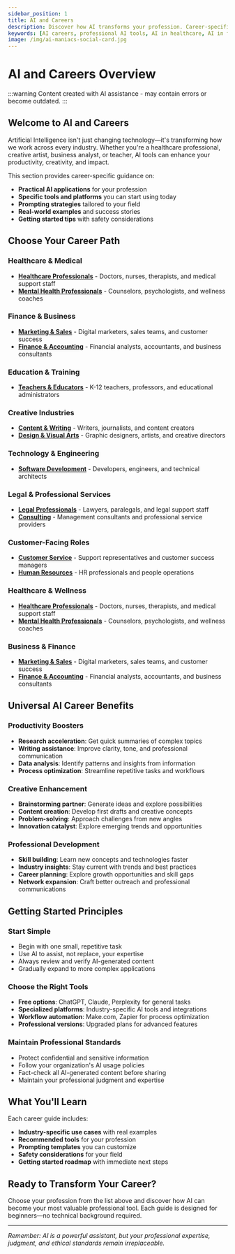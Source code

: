 ```yaml
---
sidebar_position: 1
title: AI and Careers
description: Discover how AI transforms your profession. Career-specific guides for healthcare, finance, education, marketing, and more. Get practical AI tools, prompts, and implementation strategies for your field.
keywords: [AI careers, professional AI tools, AI in healthcare, AI in finance, AI in education, AI in marketing, career AI applications, workplace AI, AI automation, industry AI solutions]
image: /img/ai-maniacs-social-card.jpg
---
```


# AI and Careers Overview

:::warning
Content created with AI assistance - may contain errors or become outdated.
:::

## Welcome to AI and Careers

Artificial Intelligence isn't just changing technology—it's transforming how we work across every industry. Whether you're a healthcare professional, creative artist, business analyst, or teacher, AI tools can enhance your productivity, creativity, and impact.

This section provides career-specific guidance on:

- **Practical AI applications** for your profession
- **Specific tools and platforms** you can start using today
- **Prompting strategies** tailored to your field
- **Real-world examples** and success stories
- **Getting started tips** with safety considerations

## Choose Your Career Path

### Healthcare & Medical

- [**Healthcare Professionals**](./healthcare.md) - Doctors, nurses, therapists, and medical support staff
- [**Mental Health Professionals**](./mental-health.md) - Counselors, psychologists, and wellness coaches

### Finance & Business

- [**Marketing & Sales**](./marketing-sales.md) - Digital marketers, sales teams, and customer success
- [**Finance & Accounting**](./finance-accounting.md) - Financial analysts, accountants, and business consultants

### Education & Training

- [**Teachers & Educators**](./education.md) - K-12 teachers, professors, and educational administrators

### Creative Industries

- [**Content & Writing**](./content-writing.md) - Writers, journalists, and content creators
- [**Design & Visual Arts**](./design-arts.md) - Graphic designers, artists, and creative directors

### Technology & Engineering

- [**Software Development**](./software-development.md) - Developers, engineers, and technical architects

### Legal & Professional Services

- [**Legal Professionals**](./legal.md) - Lawyers, paralegals, and legal support staff
- [**Consulting**](./consulting.md) - Management consultants and professional service providers

### Customer-Facing Roles

- [**Customer Service**](./customer-service.md) - Support representatives and customer success managers
- [**Human Resources**](./human-resources.md) - HR professionals and people operations

### Healthcare & Wellness

- [**Healthcare Professionals**](./healthcare.md) - Doctors, nurses, therapists, and medical support staff
- [**Mental Health Professionals**](./mental-health.md) - Counselors, psychologists, and wellness coaches

### Business & Finance

- [**Marketing & Sales**](./marketing-sales.md) - Digital marketers, sales teams, and customer success
- [**Finance & Accounting**](./finance-accounting.md) - Financial analysts, accountants, and business consultants

## Universal AI Career Benefits

### Productivity Boosters

- **Research acceleration**: Get quick summaries of complex topics
- **Writing assistance**: Improve clarity, tone, and professional communication
- **Data analysis**: Identify patterns and insights from information
- **Process optimization**: Streamline repetitive tasks and workflows

### Creative Enhancement

- **Brainstorming partner**: Generate ideas and explore possibilities
- **Content creation**: Develop first drafts and creative concepts
- **Problem-solving**: Approach challenges from new angles
- **Innovation catalyst**: Explore emerging trends and opportunities

### Professional Development

- **Skill building**: Learn new concepts and technologies faster
- **Industry insights**: Stay current with trends and best practices
- **Career planning**: Explore growth opportunities and skill gaps
- **Network expansion**: Craft better outreach and professional communications

## Getting Started Principles

### Start Simple

- Begin with one small, repetitive task
- Use AI to assist, not replace, your expertise
- Always review and verify AI-generated content
- Gradually expand to more complex applications

### Choose the Right Tools

- **Free options**: ChatGPT, Claude, Perplexity for general tasks
- **Specialized platforms**: Industry-specific AI tools and integrations
- **Workflow automation**: Make.com, Zapier for process optimization
- **Professional versions**: Upgraded plans for advanced features

### Maintain Professional Standards

- Protect confidential and sensitive information
- Follow your organization's AI usage policies
- Fact-check all AI-generated content before sharing
- Maintain your professional judgment and expertise

## What You'll Learn

Each career guide includes:

- **Industry-specific use cases** with real examples
- **Recommended tools** for your profession
- **Prompting templates** you can customize
- **Safety considerations** for your field
- **Getting started roadmap** with immediate next steps

## Ready to Transform Your Career?

Choose your profession from the list above and discover how AI can become your most valuable professional tool. Each guide is designed for beginners—no technical background required.

---

*Remember: AI is a powerful assistant, but your professional expertise, judgment, and ethical standards remain irreplaceable.*
